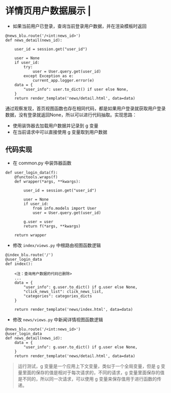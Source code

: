 # 详情页用户数据展示 \|

* 如果当前用户已登录，查询当前登录用户数据，并在渲染模板时返回

```text
@news_blu.route('/<int:news_id>')
def news_detail(news_id):
    
    user_id = session.get("user_id")
    
    user = None
    if user_id:
        try:
            user = User.query.get(user_id)
        except Exception as e:
            current_app.logger.error(e)
    data = {
        "user_info": user.to_dict() if user else None,
    }
    return render_template('news/detail.html', data=data)
```

通过观察发现，首页视图函数也存在相同代码，都是如果用户登录就获取用户登录数据，没有登录就返回None，所以可以进行代码抽取。实现思路：

* 使用装饰器去加载用户数据并记录到 g 变量
* 在当前请求中可以直接使用 g 变量取到用户数据

## 代码实现 <a id="&#x4EE3;&#x7801;&#x5B9E;&#x73B0;"></a>

* 在 common.py 中装饰器函数

```text
def user_login_data(f):
    @functools.wraps(f)
    def wrapper(*args, **kwargs):
        
        user_id = session.get("user_id")
        
        user = None
        if user_id:
            from info.models import User
            user = User.query.get(user_id)

        g.user = user
        return f(*args, **kwargs)

    return wrapper
```

* 修改 `index/views.py` 中根路由视图函数逻辑

```text
@index_blu.route('/')
@user_login_data
def index():

    <注：查询用户数据的代码已删除>
    ...
    data = {
        "user_info": g.user.to_dict() if g.user else None,
        "click_news_list": click_news_list,
        "categories": categories_dicts
    }

    return render_template('news/index.html', data=data)
```

* 修改 `news/views.py` 中新闻详情视图函数逻辑

```text
@news_blu.route('/<int:news_id>')
@user_login_data
def news_detail(news_id):
    data = {
        "user_info": g.user.to_dict() if g.user else None,
    }
    return render_template('news/detail.html', data=data)
```

> 运行测试，g 变量是一个应用上下文变量，类似于一个全局变量，但是 g 变量里面的保存的值是相对于每次请求的，不同的请求，g 变量里面保存的值是不同的，所以同一次请求，可以使用 g 变量来保存值用于进行函数的传递。

